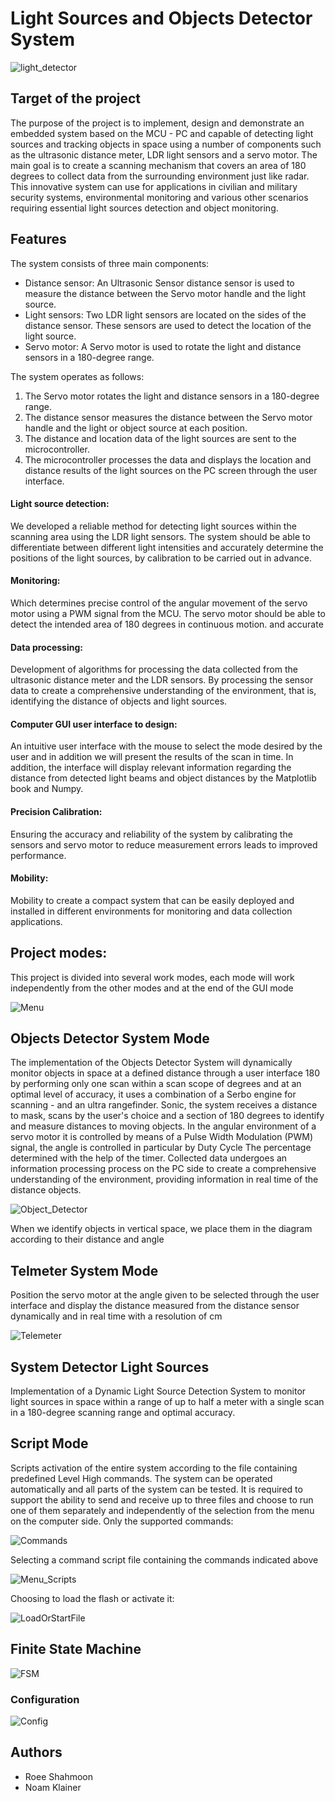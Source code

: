 # Light Sources and Objects Detector System

![light_detector](Images/light_detector.jpeg)

## Target of the project 
 The purpose of the project is to implement, design and demonstrate an embedded system based on the MCU - PC and capable of detecting light sources and tracking objects in space 
 using a number of components such as the ultrasonic distance meter, LDR light sensors and a servo motor. The main goal is to create a scanning mechanism that covers an area 
 of 180 degrees to collect data from the surrounding environment just like radar.
 This innovative system can use for applications in civilian and military security systems, environmental monitoring and various other scenarios requiring essential light sources 
 detection and object monitoring.

## Features

The system consists of three main components:

- Distance sensor: An Ultrasonic Sensor distance sensor is used to measure the distance between the Servo motor handle and the light source.
- Light sensors: Two LDR light sensors are located on the sides of the distance sensor. These sensors are used to detect the location of the light source.
- Servo motor: A Servo motor is used to rotate the light and distance sensors in a 180-degree range.

The system operates as follows:

1. The Servo motor rotates the light and distance sensors in a 180-degree range.
2. The distance sensor measures the distance between the Servo motor handle and the light or object source at each position.
3. The distance and location data of the light sources are sent to the microcontroller.
4. The microcontroller processes the data and displays the location and distance results of the light sources on the PC screen through the user interface.


#### Light source detection:
 We developed a reliable method for detecting light sources within the scanning area using the LDR light sensors. The system should be able to differentiate 
 between different light intensities and accurately determine the positions of the light sources, by calibration to be carried out in advance.

#### Monitoring:
 Which determines precise control of the angular movement of the servo motor using a PWM signal from the MCU. The servo motor should be able to detect the intended area of 180 
 degrees in continuous motion. and accurate


#### Data processing:
 Development of algorithms for processing the data collected from the ultrasonic distance meter and the LDR sensors. By processing the sensor data to create a comprehensive 
 understanding of the environment, that is, identifying the distance of objects and light sources.

#### Computer GUI user interface to design:
 An intuitive user interface with the mouse to select the mode desired by the user and in addition we will present the results of the scan in time. In addition, the interface will 
 display relevant information regarding the distance from detected light beams and object distances by the Matplotlib book and Numpy.

#### Precision Calibration: 
 Ensuring the accuracy and reliability of the system by calibrating the sensors and servo motor to reduce measurement errors leads to improved performance.

#### Mobility:
 Mobility to create a compact system that can be easily deployed and installed in different environments for monitoring and data collection applications.

## Project modes:

This project is divided into several work modes, each mode will work independently from the other modes and at the end of the GUI mode

![Menu](Images/Menu.png)


## Objects Detector System Mode

The implementation of the Objects Detector System will dynamically monitor objects in space at a defined distance through a user interface 180 by performing only one scan within a scan scope of degrees and at an optimal level of accuracy, it uses a combination of a Serbo engine for scanning - and an ultra rangefinder. Sonic, the system receives a distance to mask, scans by the user's choice and a section of 180 degrees to identify and measure distances to moving objects. In the angular environment of a servo motor it is controlled by means of a Pulse Width Modulation (PWM) signal, the angle is controlled in particular by Duty Cycle The percentage determined with the help of the timer. Collected data undergoes an information processing process on the PC side to create a comprehensive understanding of the environment, providing information in real time of the distance objects.

![Object_Detector](Images/Object_Detector.png)

When we identify objects in vertical space, we place them in the diagram according to their distance and angle

## Telmeter System Mode

Position the servo motor at the angle given to be selected through the user interface and display the distance measured from the distance sensor dynamically and in real time with a resolution of cm

![Telemeter](Images/Telemeter.png)


## System Detector Light Sources

Implementation of a Dynamic Light Source Detection System to monitor light sources in space within a range of up to half a meter with a single scan in a 180-degree scanning range and optimal accuracy.

## Script Mode 
Scripts activation of the entire system according to the file containing predefined Level High commands. The system can be operated automatically and all parts of the system can be tested. It is required to support the ability to send and receive up to three files and choose to run one of them separately and independently of the selection from the menu on the computer side. Only the supported commands:

![Commands](Images/Commands.png)

Selecting a command script file containing the commands indicated above

![Menu_Scripts](Images/Menu_Scripts.png)

Choosing to load the flash or activate it:

![LoadOrStartFile](Images/LoadOrStartFile.png)


## Finite State Machine

![FSM](Images/State_machine.png)


### Configuration
![Config](Images/Config.png)

## Authors

- Roee Shahmoon
- Noam Klainer 
